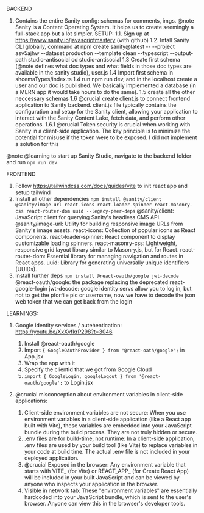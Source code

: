 BACKEND

1. Contains the entire Sanity config: schemas for comments, imgs. 
@note Sanity is a Content Operating System. It helps us to create seemingly a full-stack app but a lot simpler.
SETUP:
    1.1. Sign up at https://www.sanity.io/javascriptmastery (with github)
    1.2. Intall Sanity CLI globally, command at npm create sanity@latest -- --project asv5ajhw --dataset production --template clean --typescript --output-path studio-antisocial
cd studio-antisocial
    1.3 Create first schema (@note defines what doc types and what fields in those doc types are available in the sanity studio), user.js
    1.4 Import first schema in shcemaTypes/index.ts
    1.4 run npm run dev, and in the localhost create a user and our doc is published. We basically implemented a database (in a MERN app it would take hours to do the same).
    1.5 create all the other neccessary schemas
    1.6 @crucial create client.js to connect frontend application to Sanity backend. client.js file typically contains the configuration and setup for the Sanity client, allowing your application to interact with the Sanity Content Lake, fetch data, and perform other operations.
        1.6.1 @crucial Token security is crucial when working with Sanity in a client-side application. The key principle is to minimize the potential for misuse if the token were to be exposed. 
        I did not implement a solution for this

@note @learning to start up Sanity Studio, navigate to the backend folder and run `npm run dev`




FRONTEND

1. Follow https://tailwindcss.com/docs/guides/vite to init react app and setup tailwind
2. Install all other dependencies
    ` npm install @sanity/client @sanity/image-url react-icons react-loader-spinner react-masonry-css react-router-dom uuid --legacy-peer-deps `
            @sanity/client: JavaScript client for querying Sanity's headless CMS API.
            @sanity/image-url: Utility for building responsive image URLs from Sanity's image assets.
            react-icons: Collection of popular icons as React components.
            react-loader-spinner: React component to display customizable loading spinners.
            react-masonry-css: Lightweight, responsive grid layout library similar to Masonry.js, but for React.
            react-router-dom: Essential library for managing navigation and routes in React apps.
            uuid: Library for generating universally unique identifiers (UUIDs).
3. Install further deps
    `npm install @react-oauth/google jwt-decode`
            @react-oauth/google: the package replacing the deprecated react-google-login
            jwt-decode: google identity servs allow you to log in, but not to get the pforfile pic or username, now we have to decode the json web token that we can get back from the login


LEARNINGS: 

1. Google identity services / autehentication: https://youtu.be/XxXyfkrP298?t=3046
    1. Install @react-oauth/google
    2. Import `{ GoogleOAuthProvider } from "@react-oath/google";` in App.jsx
    3. Wrap the app with it
    4. Specify the clientId that we got from Google Cloud
    5. `import { GoogleLogin, googleLogout } from '@react-oauth/google';` to Login.jsx


2. @crucial misconception about environment variables in client-side applications:
    1. Client-side environment variables are not secure: When you use environment variables in a client-side application (like a React app built with Vite), these variables are embedded into your JavaScript bundle during the build process. They are not truly hidden or secure.
    2. .env files are for build-time, not runtime: In a client-side application, .env files are used by your build tool (like Vite) to replace variables in your code at build time. The actual .env file is not included in your deployed application.
    3. @crucial Exposed in the browser: Any environment variable that starts with VITE_ (for Vite) or REACT_APP_ (for Create React App) will be included in your built JavaScript and can be viewed by anyone who inspects your application in the browser.
    4. Visible in network tab: These "environment variables" are essentially hardcoded into your JavaScript bundle, which is sent to the user's browser. Anyone can view this in the browser's developer tools.